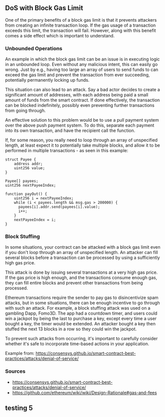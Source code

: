 ## DoS with Block Gas Limit

One of the primary benefits of a block gas limit is that it prevents attackers from creating an infinite transaction loop. If the gas usage of a transaction exceeds this limit, the transaction will fail. However, along with this benefit comes a side effect which is important to understand.

### Unbounded Operations

An example in which the block gas limit can be an issue is in executing logic in an unbounded loop. Even without any malicious intent, this can easily go wrong. Just by e.g., having too large an array of users to send funds to can exceed the gas limit and prevent the transaction from ever succeeding, potentially permanently locking up funds.

This situation can also lead to an attack. Say a bad actor decides to create a significant amount of addresses, with each address being paid a small amount of funds from the smart contract. If done effectively, the transaction can be blocked indefinitely, possibly even preventing further transactions from going through.

An effective solution to this problem would be to use a pull payment system over the above push payment system. To do this, separate each payment into its own transaction, and have the recipient call the function.

If, for some reason, you really need to loop through an array of unspecified length, at least expect it to potentially take multiple blocks, and allow it to be performed in multiple transactions - as seen in this example:

```
struct Payee {
    address addr;
    uint256 value;
}

Payee[] payees;
uint256 nextPayeeIndex;

function payOut() {
    uint256 i = nextPayeeIndex;
    while (i < payees.length && msg.gas > 200000) {
      payees[i].addr.send(payees[i].value);
      i++;
    }
    nextPayeeIndex = i;
}
```

### Block Stuffing

In some situations, your contract can be attacked with a block gas limit even if you don't loop through an array of unspecified length. An attacker can fill several blocks before a transaction can be processed by using a sufficiently high gas price.

This attack is done by issuing several transactions at a very high gas price. If the gas price is high enough, and the transactions consume enough gas, they can fill entire blocks and prevent other transactions from being processed. 

Ethereum transactions require the sender to pay gas to disincentivize spam attacks, but in some situations, there can be enough incentive to go through with such an attack. For example, a block stuffing attack was used on a gambling Dapp, Fomo3D. The app had a countdown timer, and users could win a jackpot by being the last to purchase a key, except every time a user bought a key, the timer would be extended. An attacker bought a key then stuffed the next 13 blocks in a row so they could win the jackpot.

To prevent such attacks from occurring, it's important to carefully consider whether it's safe to incorporate time-based actions in your application.

Example from: https://consensys.github.io/smart-contract-best-practices/attacks/denial-of-service/

### Sources

- https://consensys.github.io/smart-contract-best-practices/attacks/denial-of-service/
- https://github.com/ethereum/wiki/wiki/Design-Rationale#gas-and-fees

## testing 5